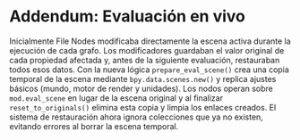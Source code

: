 # Addendum: Evaluación en vivo

Inicialmente File Nodes modificaba directamente la escena activa durante la ejecución de cada grafo. Los modificadores guardaban el valor original de cada propiedad afectada y, antes de la siguiente evaluación, restauraban todos esos datos. Con la nueva lógica `prepare_eval_scene()` crea una copia temporal de la escena mediante `bpy.data.scenes.new()` y replica ajustes básicos (mundo, motor de render y unidades). Los nodos operan sobre `mod.eval_scene` en lugar de la escena original y al finalizar `reset_to_originals()` elimina esta copia y limpia los enlaces creados. El sistema de restauración ahora ignora colecciones que ya no existen, evitando errores al borrar la escena temporal.
